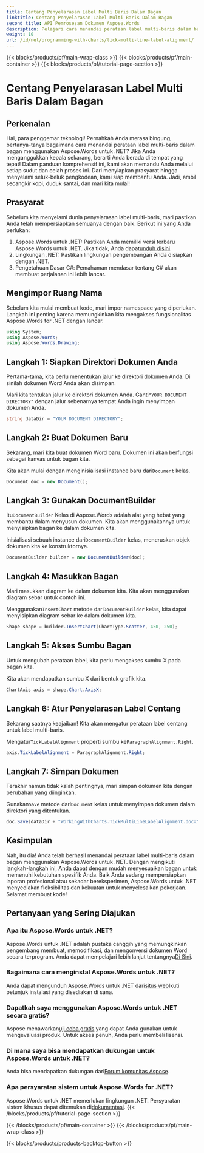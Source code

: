 ```yaml
---
title: Centang Penyelarasan Label Multi Baris Dalam Bagan
linktitle: Centang Penyelarasan Label Multi Baris Dalam Bagan
second_title: API Pemrosesan Dokumen Aspose.Words
description: Pelajari cara menandai perataan label multi-baris dalam bagan menggunakan Aspose.Words untuk .NET dengan panduan langkah demi langkah terperinci kami. Sempurna untuk pengembang dari semua tingkatan.
weight: 10
url: /id/net/programming-with-charts/tick-multi-line-label-alignment/
---
```


{{< blocks/products/pf/main-wrap-class >}}
{{< blocks/products/pf/main-container >}}
{{< blocks/products/pf/tutorial-page-section >}}

# Centang Penyelarasan Label Multi Baris Dalam Bagan

## Perkenalan

Hai, para penggemar teknologi! Pernahkah Anda merasa bingung, bertanya-tanya bagaimana cara menandai perataan label multi-baris dalam bagan menggunakan Aspose.Words untuk .NET? Jika Anda menganggukkan kepala sekarang, berarti Anda berada di tempat yang tepat! Dalam panduan komprehensif ini, kami akan memandu Anda melalui setiap sudut dan celah proses ini. Dari menyiapkan prasyarat hingga menyelami seluk-beluk pengkodean, kami siap membantu Anda. Jadi, ambil secangkir kopi, duduk santai, dan mari kita mulai!

## Prasyarat

Sebelum kita menyelami dunia penyelarasan label multi-baris, mari pastikan Anda telah mempersiapkan semuanya dengan baik. Berikut ini yang Anda perlukan:

1.  Aspose.Words untuk .NET: Pastikan Anda memiliki versi terbaru Aspose.Words untuk .NET. Jika tidak, Anda dapat[unduh disini](https://releases.aspose.com/words/net/).
2. Lingkungan .NET: Pastikan lingkungan pengembangan Anda disiapkan dengan .NET.
3. Pengetahuan Dasar C#: Pemahaman mendasar tentang C# akan membuat perjalanan ini lebih lancar.

## Mengimpor Ruang Nama

Sebelum kita mulai membuat kode, mari impor namespace yang diperlukan. Langkah ini penting karena memungkinkan kita mengakses fungsionalitas Aspose.Words for .NET dengan lancar.

```csharp
using System;
using Aspose.Words;
using Aspose.Words.Drawing;
```

## Langkah 1: Siapkan Direktori Dokumen Anda

Pertama-tama, kita perlu menentukan jalur ke direktori dokumen Anda. Di sinilah dokumen Word Anda akan disimpan.


 Mari kita tentukan jalur ke direktori dokumen Anda. Ganti`"YOUR DOCUMENT DIRECTORY"` dengan jalur sebenarnya tempat Anda ingin menyimpan dokumen Anda.

```csharp
string dataDir = "YOUR DOCUMENT DIRECTORY";
```

## Langkah 2: Buat Dokumen Baru

Sekarang, mari kita buat dokumen Word baru. Dokumen ini akan berfungsi sebagai kanvas untuk bagan kita.

 Kita akan mulai dengan menginisialisasi instance baru dari`Document` kelas.

```csharp
Document doc = new Document();
```

## Langkah 3: Gunakan DocumentBuilder

 Itu`DocumentBuilder` Kelas di Aspose.Words adalah alat yang hebat yang membantu dalam menyusun dokumen. Kita akan menggunakannya untuk menyisipkan bagan ke dalam dokumen kita.

 Inisialisasi sebuah instance dari`DocumentBuilder` kelas, meneruskan objek dokumen kita ke konstruktornya.

```csharp
DocumentBuilder builder = new DocumentBuilder(doc);
```

## Langkah 4: Masukkan Bagan

Mari masukkan diagram ke dalam dokumen kita. Kita akan menggunakan diagram sebar untuk contoh ini.

 Menggunakan`InsertChart` metode dari`DocumentBuilder` kelas, kita dapat menyisipkan diagram sebar ke dalam dokumen kita.

```csharp
Shape shape = builder.InsertChart(ChartType.Scatter, 450, 250);
```

## Langkah 5: Akses Sumbu Bagan

Untuk mengubah perataan label, kita perlu mengakses sumbu X pada bagan kita.

Kita akan mendapatkan sumbu X dari bentuk grafik kita.

```csharp
ChartAxis axis = shape.Chart.AxisX;
```

## Langkah 6: Atur Penyelarasan Label Centang

Sekarang saatnya keajaiban! Kita akan mengatur perataan label centang untuk label multi-baris.

 Mengatur`TickLabelAlignment` properti sumbu ke`ParagraphAlignment.Right`.

```csharp
axis.TickLabelAlignment = ParagraphAlignment.Right;
```

## Langkah 7: Simpan Dokumen

Terakhir namun tidak kalah pentingnya, mari simpan dokumen kita dengan perubahan yang diinginkan.

 Gunakan`Save` metode dari`Document` kelas untuk menyimpan dokumen dalam direktori yang ditentukan.

```csharp
doc.Save(dataDir + "WorkingWithCharts.TickMultiLineLabelAlignment.docx");
```

## Kesimpulan

Nah, itu dia! Anda telah berhasil menandai perataan label multi-baris dalam bagan menggunakan Aspose.Words untuk .NET. Dengan mengikuti langkah-langkah ini, Anda dapat dengan mudah menyesuaikan bagan untuk memenuhi kebutuhan spesifik Anda. Baik Anda sedang mempersiapkan laporan profesional atau sekadar bereksperimen, Aspose.Words untuk .NET menyediakan fleksibilitas dan kekuatan untuk menyelesaikan pekerjaan. Selamat membuat kode!

## Pertanyaan yang Sering Diajukan

### Apa itu Aspose.Words untuk .NET?

 Aspose.Words untuk .NET adalah pustaka canggih yang memungkinkan pengembang membuat, memodifikasi, dan mengonversi dokumen Word secara terprogram. Anda dapat mempelajari lebih lanjut tentangnya[Di Sini](https://reference.aspose.com/words/net/).

### Bagaimana cara menginstal Aspose.Words untuk .NET?

 Anda dapat mengunduh Aspose.Words untuk .NET dari[situs web](https://releases.aspose.com/words/net/)Ikuti petunjuk instalasi yang disediakan di sana.

### Dapatkah saya menggunakan Aspose.Words untuk .NET secara gratis?

 Aspose menawarkan[uji coba gratis](https://releases.aspose.com/) yang dapat Anda gunakan untuk mengevaluasi produk. Untuk akses penuh, Anda perlu membeli lisensi.

### Di mana saya bisa mendapatkan dukungan untuk Aspose.Words untuk .NET?

 Anda bisa mendapatkan dukungan dari[Forum komunitas Aspose](https://forum.aspose.com/c/words/8).

### Apa persyaratan sistem untuk Aspose.Words for .NET?

 Aspose.Words untuk .NET memerlukan lingkungan .NET. Persyaratan sistem khusus dapat ditemukan di[dokumentasi](https://reference.aspose.com/words/net/).
{{< /blocks/products/pf/tutorial-page-section >}}

{{< /blocks/products/pf/main-container >}}
{{< /blocks/products/pf/main-wrap-class >}}

{{< blocks/products/products-backtop-button >}}
